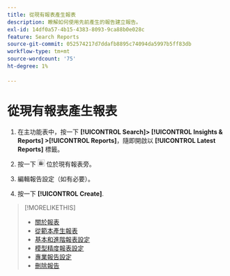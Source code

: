 ```yaml
---
title: 從現有報表產生報表
description: 瞭解如何使用先前產生的報告建立報告。
exl-id: 14df0a57-4b15-4383-8093-9ca88b0e028c
feature: Search Reports
source-git-commit: 052574217d7ddafb8895c74094da5997b5ff83db
workflow-type: tm+mt
source-wordcount: '75'
ht-degree: 1%

---
```


# 從現有報表產生報表

1. 在主功能表中，按一下 **[!UICONTROL Search]> [!UICONTROL Insights & Reports] >[!UICONTROL Reports]**，隨即開啟以 **[!UICONTROL Latest Reports]** 標籤。

1. 按一下 ![建立類似按鈕](/help/search-social-commerce/assets/create-similar.png "建立類似按鈕") 位於現有報表旁。

1. 編輯報告設定（如有必要）。

1. 按一下 **[!UICONTROL Create]**.

>[!MORELIKETHIS]
>
>* [關於報表](/help/search-social-commerce/reports/report-about.md)
>* [從範本產生報表](/help/search-social-commerce/reports/management/report-generate-from-template.md)
>* [基本和進階報表設定](/help/search-social-commerce/reports/management/basic-advanced/basic-advanced-report-settings.md)
>* [模型精度報表設定](/help/search-social-commerce/reports/management/model-accuracy/model-accuracy-report-settings.md)
>* [專業報告設定](/help/search-social-commerce/reports/management/specialty/specialty-report-settings.md)
>* [刪除報告](/help/search-social-commerce/reports/management/report-delete.md)
